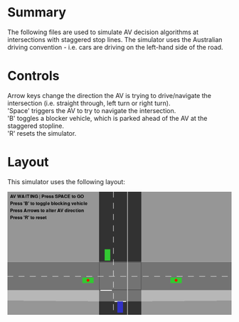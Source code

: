 # Summary
The following files are used to simulate AV decision algorithms at intersections with staggered stop lines. The simulator uses the Australian driving convention - i.e. cars are driving on the left-hand side of the road.

# Controls
Arrow keys change the direction the AV is trying to drive/navigate the intersection (i.e. straight through, left turn or right turn).  
'Space' triggers the AV to try to navigate the intersection.  
'B' toggles a blocker vehicle, which is parked ahead of the AV at the staggered stopline.  
'R' resets the simulator.  

# Layout
This simulator uses the following layout:  

![Layout 1 img](assets/Layout-1.png)
